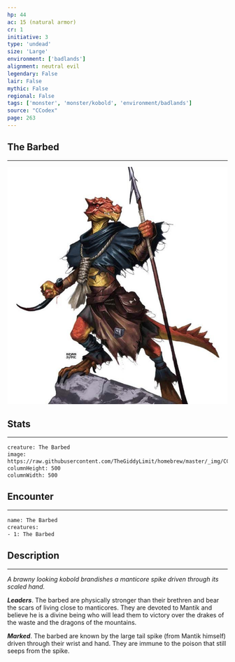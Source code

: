 ```yaml
---
hp: 44
ac: 15 (natural armor)
cr: 1
initiative: 3
type: 'undead'    
size: 'Large'
environment: ['badlands']
alignment: neutral evil
legendary: False
lair: False
mythic: False
regional: False
tags: ['monster', 'monster/kobold', 'environment/badlands']
source: "CCodex"
page: 263
---
```


## The Barbed
---

![|600](https://raw.githubusercontent.com/TheGiddyLimit/homebrew/master/_img/CCodex/Thebarbed.jpg)

## Stats
---

```statblock
creature: The Barbed
image: https://raw.githubusercontent.com/TheGiddyLimit/homebrew/master/_img/CCodex/thebarbed_token.png
columnHeight: 500
columnWidth: 500
```

## Encounter
---

```encounter-table
name: The Barbed
creatures:
- 1: The Barbed
```

## Description
---
_A brawny looking kobold brandishes a manticore spike driven through its scaled hand._

**_Leaders_**. The barbed are physically stronger than their brethren and bear the scars of living close to manticores. They are devoted to Mantik and believe he is a divine being who will lead them to victory over the drakes of the waste and the dragons of the mountains.

**_Marked_**. The barbed are known by the large tail spike (from Mantik himself) driven through their wrist and hand. They are immune to the poison that still seeps from the spike.






